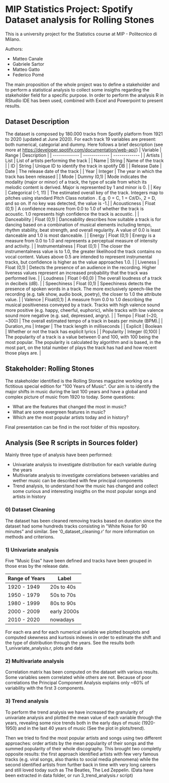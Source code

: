# MIP Statistics Project: Spotify Dataset analysis for Rolling Stones
 This is a university project for the Statistics course at MIP - Politecnico di Milano.

 Authors:
 - Matteo Canale
 - Gabriele Sartor
 - Matteo Gatto
 - Federico Pomé

 The main proposition of the whole project was to define a stakeholder and to perform a statistical analysis to collect some insigths regarding the stakeholder field for a specific purpose.
 In order to perform the analysis R in RStudio IDE has been used, combined with Excel and Powerpoint to present results.

 ## Dataset Description
 The dataset is composed by 180.000 tracks from Spotify platform from 1921 to 2020 (updated at June 2020).
 For each track 19 variables are present: both numerical, categorial and dummy.
 Here follows a brief description (see more at https://developer.spotify.com/documentation/web-api/)
 | Variable  | Range | Description |
 | ------------- | ------------- | ------------- |
 | Artists | List<String>  | List of artists performing the track |
 | Name | String | Name of the track |
 | ID | String | Unique ID to identify the track in spotify DB |
 | Release Date | Date | The release date of the track |
 | Year | Integer | The year in which the track has been released |
 | Mode | Dummy (0,1) | Mode indicates the modality (major or minor) of a track, the type of scale from which its melodic content is derived. Major is represented by 1 and minor is 0. |
 | Key | Categorical (-1, 11) | The estimated overall key of the track. Integers map to pitches using standard Pitch Class notation . E.g. 0 = C, 1 = C♯/D♭, 2 = D, and so on. If no key was detected, the value is -1.|
 | Acousticness | Float (0,1) | A confidence measure from 0.0 to 1.0 of whether the track is acoustic. 1.0 represents high confidence the track is acoustic. |
 | Danceability | Float (0,1) | Danceability describes how suitable a track is for dancing based on a combination of musical elements including tempo, rhythm stability, beat strength, and overall regularity. A value of 0.0 is least danceable and 1.0 is most danceable. |
 | Energy | Float (0,1) | Energy is a measure from 0.0 to 1.0 and represents a perceptual measure of intensity and activity. |
 | Instrumentalness | Float (0,1) | The closer the instrumentalness value is to 1.0, the greater likelihood the track contains no vocal content. Values above 0.5 are intended to represent instrumental tracks, but confidence is higher as the value approaches 1.0. |
 | Liveness | Float (0,1) | Detects the presence of an audience in the recording. Higher liveness values represent an increased probability that the track was performed live. |
 | Loudness | Float (-60,0) | The overall loudness of a track in decibels (dB). |
 | Speechiness | Float (0,1) | Speechiness detects the presence of spoken words in a track. The more exclusively speech-like the recording (e.g. talk show, audio book, poetry), the closer to 1.0 the attribute value. |
 | Valence | Float(0,1) | A measure from 0.0 to 1.0 describing the musical positiveness conveyed by a track. Tracks with high valence sound more positive (e.g. happy, cheerful, euphoric), while tracks with low valence sound more negative (e.g. sad, depressed, angry). |
 | Tempo | Float (~20, ~300) | The overall estimated tempo of a track in beats per minute (BPM).|
 | Duration_ms | Integer | The track length in milliseconds |
 | Explicit | Boolean | Whether or not the track has explicit lyrics |
 | Popularity | Integer (0,100) | The popularity of a track is a value between 0 and 100, with 100 being the most popular. The popularity is calculated by algorithm and is based, in the most part, on the total number of plays the track has had and how recent those plays are. |


 ## Stakeholder: Rolling Stones
 The stakeholder identified is the Rolling Stones magazine working on a fictitious special edition for "100 Years of Music".
 Our aim is to identify the major shifts in music during the last 100 years and have a global and complex picture of music from 1920 to today.
 Some questions:
 - What are the features that changed the most in music?
 - What are some evergreen features in music?
 - Which are the most popular artists today and in history?
 
 Final presentation can be find in the root folder of this repository.

 ## Analysis (See R scripts in Sources folder)
 Mainly three type of analysis have been performed:
  - Univariate analysis to investigate distribution for each variable during the years
  - Multivariate analysis to investigate correlations between variables and wether music can be described with few principal components
  - Trend analysis, to understand how the music has changed and collect some curious and interesting insigths on the most popular songs and artists in history

  ### 0) Dataset Cleaning
  The dataset has been cleaned removing tracks based on duration since the dataset had some hundreds tracks consisting in "White Noise for 90 minutes" and similar.
  See '0_dataset_cleaning.r' for more information on methods and criterions.

  ### 1) Univariate analysis
  Five "Music Eras" have been defined and tracks have been grouped in those eras by the release date.

  | Range of Years | Label |
  | -------------- | ----- |
  | 1920 - 1949 | 20s to 40s |
  | 1950 - 1979 | 50s to 70s | 
  | 1980 - 1999 | 80s to 90s | 
  | 2000 - 2009 | early 2000s|
  | 2010 - 2020 | nowadays |

  For each era and for each numerical variable we plotted boxplots and computed skewness and kurtosis indexes in order to estimate the shift and the type of distribution through the years.
  See the results both 1_univariate_analysis.r, plots and data

  ### 2) Multivariate analysis
  Correlation matrix has been computed on the dataset with various results. Some variables seem correlated while others are not.
  Because of poor correlations the Principal Component Analysis explains only ~60% of variability with the first 3 components.

  ### 3) Trend analysis
  To perform the trend analysis we have increased the granularity of univariate analysis and plotted the mean value of each variable through the years, revealing some nice trends both in the early days of music (1920-1950) and in the last 40 years of music (See the plot in plots/trend).

  Then we tried to find the most popular artists and songs using two different approaches: order artists by the mean popularity of their songs and the summed popularity of their whole discography. This brought two completly opposite results: the first approach identified artists with few very famous tracks (e.g. viral songs, also thanks to social media phenomena) while the second identified artists from further back in time with very long careers and still loved today such as The Beatles, The Led Zeppelin. (Data have been extracted in data folder, or run 3_trend_analysis.r script)
 

